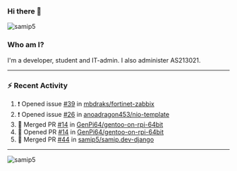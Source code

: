 ### Hi there 👋

<img src="https://komarev.com/ghpvc/?username=samip5&style=flat-square" alt="samip5" />

### Who am I?
I'm a developer, student and IT-admin. I also administer AS213021.

---
### :zap: Recent Activity
<!--START_SECTION:activity-->
1. ❗️ Opened issue [#39](https://github.com/mbdraks/fortinet-zabbix/issues/39) in [mbdraks/fortinet-zabbix](https://github.com/mbdraks/fortinet-zabbix)
2. ❗️ Opened issue [#26](https://github.com/anoadragon453/nio-template/issues/26) in [anoadragon453/nio-template](https://github.com/anoadragon453/nio-template)
3. 🎉 Merged PR [#14](https://github.com/GenPi64/gentoo-on-rpi-64bit/pull/14) in [GenPi64/gentoo-on-rpi-64bit](https://github.com/GenPi64/gentoo-on-rpi-64bit)
4. 💪 Opened PR [#14](https://github.com/GenPi64/gentoo-on-rpi-64bit/pull/14) in [GenPi64/gentoo-on-rpi-64bit](https://github.com/GenPi64/gentoo-on-rpi-64bit)
5. 🎉 Merged PR [#44](https://github.com/samip5/samip.dev-django/pull/44) in [samip5/samip.dev-django](https://github.com/samip5/samip.dev-django)
<!--END_SECTION:activity-->
---

<img align="center" src="https://github-readme-stats.vercel.app/api?username=samip5&show_icons=true" alt="samip5" />
